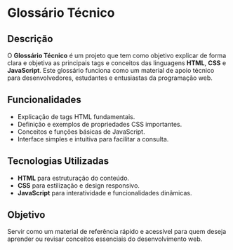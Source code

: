 # Glossário Técnico

## Descrição
O **Glossário Técnico** é um projeto que tem como objetivo explicar de forma clara e objetiva as principais tags e conceitos das linguagens **HTML**, **CSS** e **JavaScript**. Este glossário funciona como um material de apoio técnico para desenvolvedores, estudantes e entusiastas da programação web.

## Funcionalidades
- Explicação de tags HTML fundamentais.
- Definição e exemplos de propriedades CSS importantes.
- Conceitos e funções básicas de JavaScript.
- Interface simples e intuitiva para facilitar a consulta.

## Tecnologias Utilizadas
- **HTML** para estruturação do conteúdo.
- **CSS** para estilização e design responsivo.
- **JavaScript** para interatividade e funcionalidades dinâmicas.

## Objetivo
Servir como um material de referência rápido e acessível para quem deseja aprender ou revisar conceitos essenciais do desenvolvimento web.
